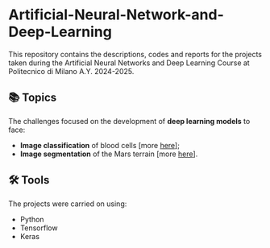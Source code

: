 # Artificial-Neural-Network-and-Deep-Learning

This repository contains the descriptions, codes and reports for the projects taken during the Artificial Neural Networks and Deep Learning Course at Politecnico di Milano A.Y. 2024-2025.

## 📚 Topics
The challenges focused on the development of **deep learning models** to face: 
* **Image classification** of blood cells [more [here](https://github.com/AlessandroGriffanti/Offensive-Defensive-Cybersecurity/tree/69aca32e550c12443475f03c1ef96dae3a7472fa/shellcode)];
* **Image segmentation** of the Mars terrain [more [here](https://github.com/AlessandroGriffanti/Offensive-Defensive-Cybersecurity/tree/69aca32e550c12443475f03c1ef96dae3a7472fa/shellcode)]. 

## 🛠️ Tools
The projects were carried on using:

* Python
* Tensorflow
* Keras 

